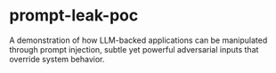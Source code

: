 # prompt-leak-poc
A demonstration of how LLM-backed applications can be manipulated through prompt injection, subtle yet powerful adversarial inputs that override system behavior.
